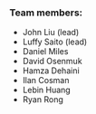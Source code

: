 ### Team members:

- John Liu (lead)
- Luffy Saito (lead)
- Daniel Miles
- David Osenmuk
- Hamza Dehaini
- Ilan Cosman
- Lebin Huang
- Ryan Rong
